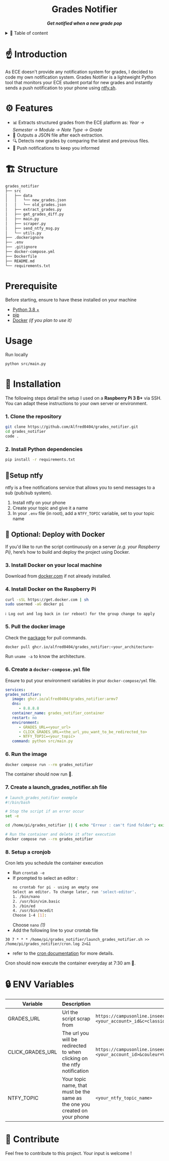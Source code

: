 <div align="center">

# **Grades Notifier**

_**Get notified when a new grade pop**_

</div>

<details>
    <summary>📖 Table of content</summary>
    <ol>
        <li><a href="#introduction">☝️ Introduction</a></li>
        <li><a href="#features">⚙️ Features</a></li>
        <li><a href="#structure">🏗️ Structure</a></li>
        <li><a href="#installation">💾 Installation</a></li>
        <li><a href="#docker">🐳 Docker</a></li>
        <li><a href="#env-variables">🔒 ENV Variables</a></li>
        <li><a href="#contribute">🤝 Contribute</a></li>
    </ol>
</details>

# ☝️ Introduction

As ECE doesn't provide any notification system for grades, I decided to code my own notification system.
Grades Notifier is a lightweight Python tool that monitors your ECE student portal for new grades and instantly sends a push notification to your phone using [ntfy.sh](https://ntfy.sh).

# ⚙️ Features

- 📊 Extracts structured grades from the ECE platform as:
  _Year → Semester → Module → Note Type → Grade_
- 📝 Outputs a JSON file after each extraction.
- 🔍 Detects new grades by comparing the latest and previous files.
- 📱 Push notifications to keep you informed

# 🏗️ Structure

```bash
grades_notifier
├── src
│   ├── data
│   │   └── new_grades.json
│   │   └── old_grades.json
│   ├── extract_grades.py
│   ├── get_grades_diff.py
│   ├── main.py
│   ├── scraper.py
│   ├── send_ntfy_msg.py
│   └── utils.py
├── .dockerignore
├── .env
├── .gitignore
├── docker-compose.yml
├── Dockerfile
├── README.md
└── requirements.txt
```

# Prerequisite

Before starting, ensure to have these installed on your machine
- [Python 3.8 +](https://www.python.org/downloads/)
- [pip](https://pip.pypa.io/en/stable/installation/)
- [Docker](https://www.docker.com/products/docker-desktop/) _(if you plan to use it)_

# Usage

Run locally
```bash
python src/main.py
```

# 💾 Installation

The following steps detail the setup I used on a **Raspberry Pi 3 B+** via SSH. You can adapt these instructions to your own server or environment.

### 1. Clone the repository

```bash
git clone https://github.com/Alfred0404/grades_notifier.git
cd grades_notifier
code .
```

### 2. Install Python dependencies

```bash
pip install -r requirements.txt
```

## 📱Setup ntfy

ntfy is a free notifications service that allows you to send messages to a sub (pub/sub system).

1. Install ntfy on your phone
2. Create your topic and give it a name
3. In your `.env` file (in root), add a `NTFY_TOPIC` variable, set to your topic name

## 🐳 Optional: Deploy with Docker

If you'd like to run the script continuously on a server _(e.g. your Raspberry Pi)_, here’s how to build and deploy the project using Docker.

### 3. Install Docker on your local machine

Download from [docker.com](https://www.docker.com/products/docker-desktop/) if not already installed.

### 4. Install Docker on the Raspberry Pi

```sh
curl -sSL https://get.docker.com | sh
sudo usermod -aG docker pi
```

    ℹ️ Log out and log back in (or reboot) for the group change to apply

### 5. Pull the docker image

Check the [package](https://github.com/Alfred0404/notes_scraping/pkgs/container/grades_notifier) for pull commands.

```bash
docker pull ghcr.io/alfred0404/grades_notifier:<your_architecture>
```

Run `uname -a` to know the architecture.

### 6. Create a `docker-compose.yml` file

Ensure to put your environment variables in your `docker-compose/yml` file.

```yml
services:
grades_notifier:
   image: ghcr.io/alfred0404/grades_notifier:armv7
   dns:
      - 8.8.8.8
   container_name: grades_notifier_container
   restart: no
   environment:
      - GRADES_URL=<your_url>
      - CLICK_GRADES_URL=<the_url_you_want_to_be_redirected_to>
      - NTFY_TOPIC=<your_topic>
   command: python src/main.py
```

### 6. Run the image

```bash
docker compose run --rm grades_notifier
```

The container should now run 🎉.

### 7. Create a launch_grades_notifier.sh file

```bash
# launch_grades_notifier exemple
#!/bin/bash

# Stop the script if an error occur
set -e

cd /home/pi/grades_notifier || { echo "Erreur : can't find folder"; exit 1; }

# Run the container and delete it after execution
docker compose run --rm grades_notifier
```

### 8. Setup a cronjob

Cron lets you schedule the container execution

- Run `crontab -e`
- If prompted to select an editor :
  ```bash
  no crontab for pi - using an empty one
  Select an editor. To change later, run 'select-editor'.
  1. /bin/nano
  2. /usr/bin/vim.basic
  3. /bin/ed
  4. /usr/bin/mcedit
  Choose 1-4 [1]:
  ```
  Choose `nano` _(1)_
- Add the following line to your crontab file

```cron
30 7 * * * /home/pi/grades_notifier/launch_grades_notifier.sh >> /home/pi/grades_notifier/cron.log 2>&1
```
- refer to the [cron documentation](https://docs.gitlab.com/topics/cron/) for more details.

Cron should now execute the container everyday at 7:30 am 🎉.

# 🔒 ENV Variables

| Variable         | Description                                                                 | Value                                                                                                                                   |
| ---------------- | --------------------------------------------------------------------------- | --------------------------------------------------------------------------------------------------------------------------------------- |
| GRADES_URL       | Url the script scrap from                                                   | `https://campusonline.inseec.net/note/note_ajax.php?AccountName=<your_account>_id&c=classique&mode_affichage=&version=PROD&mode_test=N` |
| CLICK_GRADES_URL | The url you will be redirected to when clicking on the ntfy notification    | `https://campusonline.inseec.net/note/note.php?AccountName=<your_account_id>&couleur=VERT`                                              |
| NTFY_TOPIC       | Your topic name, that must be the same as the one you created on your phone | `<your_ntfy_topic_name>`                                                                                                                |

# 🤝 Contribute

Feel free to contribute to this project. Your input is welcome !
